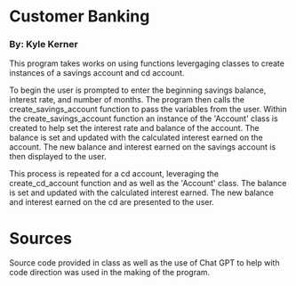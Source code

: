 #  **Customer Banking**
### By: Kyle Kerner

This program takes works on using functions levergaging classes to create instances of a savings account and cd account.

To begin the user is prompted to enter the beginning savings balance, interest rate, and number of months.  The program then calls the create_savings_account function to pass the variables from the user.  Within the create_savings_account function an instance of the 'Account' class is created to help set the interest rate and balance of the account.  The balance is set and updated with the calculated interest earned on the account.  The new balance and interest earned on the savings account is then displayed to the user. 

This process is repeated for a cd account, leveraging the create_cd_account function and as well as the 'Account' class. The balance is set and updated with the calculated interest earned.  The new balance and interest earned on the cd are presented to the user. 

# Sources
Source code provided in class as well as the use of Chat GPT to help with code direction was used in the making of the program. 